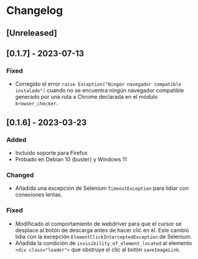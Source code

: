 # Changelog

## [Unreleased]

## [0.1.7] - 2023-07-13

### Fixed

- Corregido el error `raise Exception("Ningún navegador compatible instalado")` cuando no se encuentra ningún navegador compatible generado por una ruta a Chrome declarada en el módulo `browser_checker`.

## [0.1.6] - 2023-03-23

### Added

- Incluido soporte para Firefox
- Probado en Debian 10 (buster) y Windows 11

### Changed

- Añadida una excepción de Selenium `TimeoutException` para lidiar con conexiones lentas.

### Fixed

- Modificado el comportamiento de webdriver para que el cursor se desplace al botón de descarga antes de hacer clic en él. Este cambio lidia con la excepción `ElementClickInterceptedException` de Selenium.
- Añadida la condición de `invisibility_of_element_located` al elemento `<div class="loader">` que obstruye el clic al botón `saveImageLink`.
